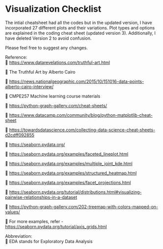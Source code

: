 # Visualization Checklist

The intial cheatsheet had all the codes but in the updated version, I have incorporated 27 different plots and their variations. Plot types and options are explained in the coding cheat sheet (updated version 3). Additionally, I have deleted Version 2 to avoid confusion.

Please feel free to suggest any changes. 

Reference:     
	https://www.datarevelations.com/truthful-art.html

	The Truthful Art by Alberto Cairo

	https://news.nationalgeographic.com/2015/10/151016-data-points-alberto-cairo-interview/

	CMPE257 Machine learning course materials

	https://python-graph-gallery.com/cheat-sheets/

	https://www.datacamp.com/community/blog/python-matplotlib-cheat-sheet

	https://towardsdatascience.com/collecting-data-science-cheat-sheets-d2cdff092855

	https://seaborn.pydata.org/

	https://seaborn.pydata.org/examples/faceted_lineplot.html

	https://seaborn.pydata.org/examples/multiple_joint_kde.html

	https://seaborn.pydata.org/examples/structured_heatmap.html

	https://seaborn.pydata.org/examples/facet_projections.html

	https://seaborn.pydata.org/tutorial/distributions.html#visualizing-pairwise-relationships-in-a-dataset

	https://python-graph-gallery.com/202-treemap-with-colors-mapped-on-values/

	For more examples, refer - https://seaborn.pydata.org/tutorial/axis_grids.html

Abbreviation:  
	EDA stands for Exploratory Data Analysis


